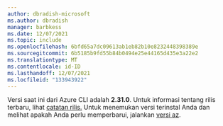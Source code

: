 ```yaml
---
author: dbradish-microsoft
ms.author: dbradish
manager: barbkess
ms.date: 12/07/2021
ms.topic: include
ms.openlocfilehash: 6bfd65a7dc09613ab1eb82b10e8232448398389e
ms.sourcegitcommit: 6b5185b9fd55b84b0494e25e44165d435e3a22e2
ms.translationtype: MT
ms.contentlocale: id-ID
ms.lasthandoff: 12/07/2021
ms.locfileid: "133943922"
---
```

Versi saat ini dari Azure CLI adalah __2.31.0__. Untuk informasi tentang rilis terbaru, lihat [catatan rilis.](../release-notes-azure-cli.md) Untuk menemukan versi terinstal Anda dan melihat apakah Anda perlu memperbarui, jalankan [versi az](/cli/azure/reference-index#az_version).
